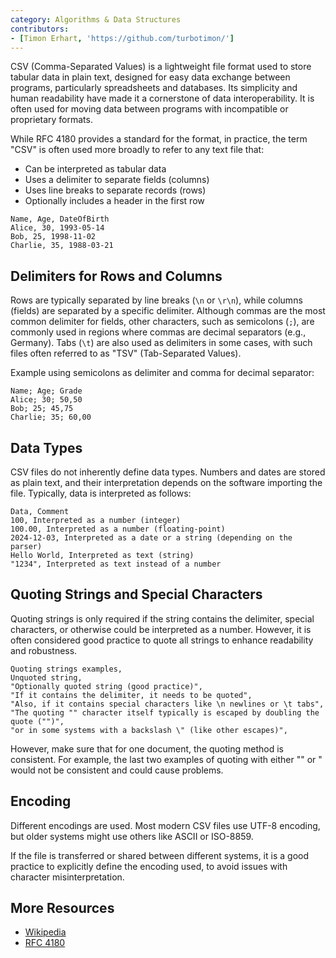 ```yaml
---
category: Algorithms & Data Structures
contributors:
- [Timon Erhart, 'https://github.com/turbotimon/']
---
```


CSV (Comma-Separated Values) is a lightweight file format used to store tabular
data in plain text, designed for easy data exchange between programs,
particularly spreadsheets and databases. Its simplicity and human readability
have made it a cornerstone of data interoperability. It is often used for
moving data between programs with incompatible or proprietary formats.

While RFC 4180 provides a standard for the format, in practice, the term "CSV"
 is often used more broadly to refer to any text file that:

- Can be interpreted as tabular data
- Uses a delimiter to separate fields (columns)
- Uses line breaks to separate records (rows)
- Optionally includes a header in the first row

```csv
Name, Age, DateOfBirth
Alice, 30, 1993-05-14
Bob, 25, 1998-11-02
Charlie, 35, 1988-03-21
```

## Delimiters for Rows and Columns

Rows are typically separated by line breaks (`\n` or `\r\n`), while columns
 (fields) are separated by a specific delimiter. Although commas are the most
 common delimiter for fields, other characters, such as semicolons (`;`), are
 commonly used in regions where commas are decimal separators (e.g., Germany).
 Tabs (`\t`) are also used as delimiters in some cases, with such files often
 referred to as "TSV" (Tab-Separated Values).

Example using semicolons as delimiter and comma for decimal separator:

```csv
Name; Age; Grade
Alice; 30; 50,50
Bob; 25; 45,75
Charlie; 35; 60,00
```

## Data Types

CSV files do not inherently define data types. Numbers and dates are stored as
 plain text, and their interpretation depends on the software importing the
 file. Typically, data is interpreted as follows:

```csv
Data, Comment
100, Interpreted as a number (integer)
100.00, Interpreted as a number (floating-point)
2024-12-03, Interpreted as a date or a string (depending on the parser)
Hello World, Interpreted as text (string)
"1234", Interpreted as text instead of a number
```

## Quoting Strings and Special Characters

Quoting strings is only required if the string contains the delimiter, special
 characters, or otherwise could be interpreted as a number. However, it is
 often considered good practice to quote all strings to enhance readability and
 robustness.

```csv
Quoting strings examples,
Unquoted string,
"Optionally quoted string (good practice)",
"If it contains the delimiter, it needs to be quoted",
"Also, if it contains special characters like \n newlines or \t tabs",
"The quoting "" character itself typically is escaped by doubling the quote ("")",
"or in some systems with a backslash \" (like other escapes)",
```

However, make sure that for one document, the quoting method is consistent.
 For example, the last two examples of quoting with either "" or \" would
 not be consistent and could cause problems.

## Encoding

Different encodings are used. Most modern CSV files use UTF-8 encoding, but
 older systems might use others like ASCII or ISO-8859.

If the file is transferred or shared between different systems, it is a good
 practice to explicitly define the encoding used, to avoid issues with
 character misinterpretation.

## More Resources

+ [Wikipedia](https://en.wikipedia.org/wiki/Comma-separated_values)
+ [RFC 4180](https://datatracker.ietf.org/doc/html/rfc4180)
